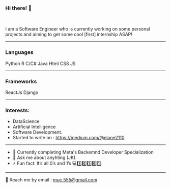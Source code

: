 ### Hi there! 👋

<br>

I am a Software Engineer who is currently working on some personal projects and aiming to get some cool [first] internship ASAP!

***


### Languages

Python
R
C/C#
Java
Html
CSS
JS

***
### Frameworks
ReactJs
Django

***

### Interests:
- DataScience
- Artificial Intelligence
- Software Development.
- Started to write on : https://medium.com/@elane2110
***

- 🌱 Currently completing Meta's Backemnd Developer Specialization
- 💬 Ask me about anyhting (JK).
- ⚡ Fun fact: It’s all 0’s and 1’s 💻1️⃣0️⃣1️⃣0️⃣1️⃣

***
💬 Reach me by email : muc.555@gmail.com
